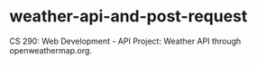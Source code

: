 # weather-api-and-post-request
CS 290: Web Development - API Project: Weather API through openweathermap.org.
